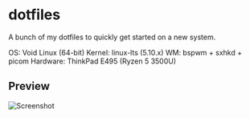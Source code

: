 # dotfiles
A bunch of my dotfiles to quickly get started on a new system.

OS: Void Linux (64-bit)
Kernel: linux-lts (5.10.x)
WM: bspwm + sxhkd + picom
Hardware: ThinkPad E495 (Ryzen 5 3500U)

## Preview
![Screenshot](https://preview.redd.it/wm1c2xx2s8761.png?width=960&crop=smart&auto=webp&s=928ee9b18dc71c4f1ee84331ec80358b008d6a89)
